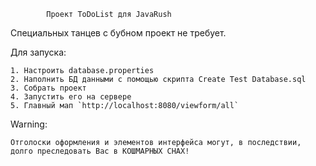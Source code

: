             Проект ToDoList для JavaRush

Специальных танцев с бубном проект не требует.

Для запуска:

    1. Настроить database.properties
    2. Наполнить БД данными с помощью скрипта Create Test Database.sql
    3. Собрать проект
    4. Запустить его на сервере
    5. Главный мап `http://localhost:8080/viewform/all`


Warning:

    Отголоски оформления и элементов интерфейса могут, в последствии, долго преследовать Вас в КОШМАРНЫХ СНАХ!